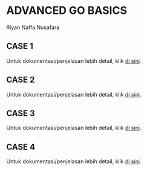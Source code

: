 # ADVANCED GO BASICS

Riyan Naffa Nusafara

## CASE 1

Untuk dokumentasi/penjelasan lebih detail, klik [di sini](case1-array-map-slice/case1.md).

## CASE 2

Untuk dokumentasi/penjelasan lebih detail, klik [di sini](case2-struct/case2.md).

## CASE 3

Untuk dokumentasi/penjelasan lebih detail, klik [di sini](case3-function-pointer/case3.md).

## CASE 4

Untuk dokumentasi/penjelasan lebih detail, klik [di sini](case4-error/case4.md).
